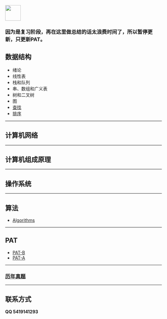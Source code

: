 <img src="https://i.loli.net/2018/11/18/5bf17b8557067.jpg" style="height: 50px;">

### 因为是复习阶段，再在这里做总结的话太浪费时间了，所以暂停更新，只更新PAT。


## 数据结构
* 绪论
* 线性表
* 栈和队列
* 串、数组和广义表
* 树和二叉树
* 图
* [查找](https://github.com/hao14293/2020-Postgraduate-408/tree/master/Data-Structure/Search)
* [排序](https://github.com/hao14293/2020-Postgraduate-408/tree/master/Data-Structure/Sort)

***

## 计算机网络

***

## 计算机组成原理

***

## 操作系统

***

## 算法
* [Algorithms](https://github.com/hao14293/2020-Postgraduate-408/tree/master/Algorithm)
***

## PAT
* [PAT-B](https://github.com/hao14293/2020-Postgraduate-408/tree/master/PAT/PAT-B)
* [PAT-A](https://github.com/hao14293/2020-Postgraduate-408/tree/master/PAT/PAT-A)

***



### [历年真题](https://github.com/hao14293/2020-Postgraduate-408/tree/master/old-exam)

***


## 联系方式
__QQ 5419141293__


